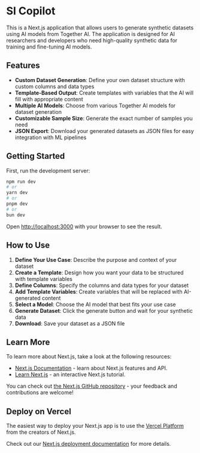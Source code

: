 # SI Copilot

This is a Next.js application that allows users to generate synthetic datasets using AI models from Together AI. The application is designed for AI researchers and developers who need high-quality synthetic data for training and fine-tuning AI models.

## Features

- **Custom Dataset Generation**: Define your own dataset structure with custom columns and data types
- **Template-Based Output**: Create templates with variables that the AI will fill with appropriate content
- **Multiple AI Models**: Choose from various Together AI models for dataset generation
- **Customizable Sample Size**: Generate the exact number of samples you need
- **JSON Export**: Download your generated datasets as JSON files for easy integration with ML pipelines

## Getting Started

First, run the development server:

```bash
npm run dev
# or
yarn dev
# or
pnpm dev
# or
bun dev
```

Open [http://localhost:3000](http://localhost:3000) with your browser to see the result.

## How to Use

1. **Define Your Use Case**: Describe the purpose and context of your dataset
2. **Create a Template**: Design how you want your data to be structured with template variables
3. **Define Columns**: Specify the columns and data types for your dataset
4. **Add Template Variables**: Create variables that will be replaced with AI-generated content
5. **Select a Model**: Choose the AI model that best fits your use case
6. **Generate Dataset**: Click the generate button and wait for your synthetic data
7. **Download**: Save your dataset as a JSON file

## Learn More

To learn more about Next.js, take a look at the following resources:

- [Next.js Documentation](https://nextjs.org/docs) - learn about Next.js features and API.
- [Learn Next.js](https://nextjs.org/learn) - an interactive Next.js tutorial.

You can check out [the Next.js GitHub repository](https://github.com/vercel/next.js) - your feedback and contributions are welcome!

## Deploy on Vercel

The easiest way to deploy your Next.js app is to use the [Vercel Platform](https://vercel.com/new?utm_medium=default-template&filter=next.js&utm_source=create-next-app&utm_campaign=create-next-app-readme) from the creators of Next.js.

Check out our [Next.js deployment documentation](https://nextjs.org/docs/app/building-your-application/deploying) for more details.
